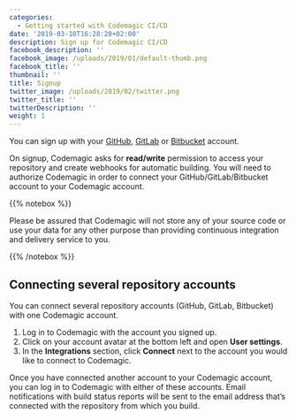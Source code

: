 ```yaml
---
categories:
  - Getting started with Codemagic CI/CD
date: '2019-03-10T16:28:20+02:00'
description: Sign up for Codemagic CI/CD
facebook_description: ''
facebook_image: /uploads/2019/01/default-thumb.png
facebook_title: ''
thumbnail: ''
title: Signup
twitter_image: /uploads/2019/02/twitter.png
twitter_title: ''
twitterDescription: ''
weight: 1
---
```


You can sign up with your [GitHub](https://github.com/), [GitLab](https://about.gitlab.com/) or [Bitbucket](https://bitbucket.org/) account.

On signup, Codemagic asks for **read/write** permission to access your repository and create webhooks for automatic building. You will need to authorize Codemagic in order to connect your GitHub/GitLab/Bitbucket account to your Codemagic account.

{{% notebox %}}

Please be assured that Codemagic will not store any of your source code or use your data for any other purpose than providing continuous integration and delivery service to you.

{{% /notebox %}}

## Connecting several repository accounts

You can connect several repository accounts (GitHub, GitLab, Bitbucket) with one Codemagic account.

1. Log in to Codemagic with the account you signed up.
2. Click on your account avatar at the bottom left and open **User settings**.
3. In the **Integrations** section, click **Connect** next to the account you would like to connect to Codemagic.

Once you have connected another account to your Codemagic account, you can log in to Codemagic with either of these accounts. Email notifications with build status reports will be sent to the email address that’s connected with the repository from which you build.
